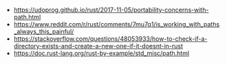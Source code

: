 - https://udoprog.github.io/rust/2017-11-05/portability-concerns-with-path.html
- https://www.reddit.com/r/rust/comments/7mu7q1/is_working_with_paths_always_this_painful/
- https://stackoverflow.com/questions/48053933/how-to-check-if-a-directory-exists-and-create-a-new-one-if-it-doesnt-in-rust
- https://doc.rust-lang.org/rust-by-example/std_misc/path.html
